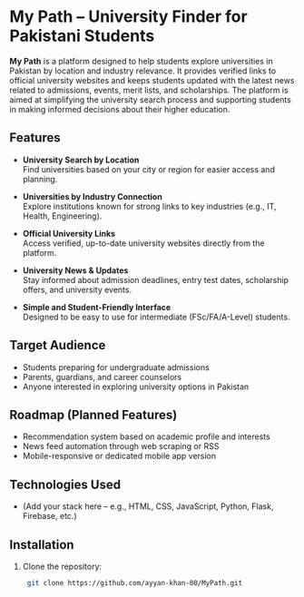 # My Path – University Finder for Pakistani Students

**My Path** is a platform designed to help students explore universities in Pakistan by location and industry relevance. It provides verified links to official university websites and keeps students updated with the latest news related to admissions, events, merit lists, and scholarships. The platform is aimed at simplifying the university search process and supporting students in making informed decisions about their higher education.

## Features

- **University Search by Location**  
  Find universities based on your city or region for easier access and planning.

- **Universities by Industry Connection**  
  Explore institutions known for strong links to key industries (e.g., IT, Health, Engineering).

- **Official University Links**  
  Access verified, up-to-date university websites directly from the platform.

- **University News & Updates**  
  Stay informed about admission deadlines, entry test dates, scholarship offers, and university events.

- **Simple and Student-Friendly Interface**  
  Designed to be easy to use for intermediate (FSc/FA/A-Level) students.

## Target Audience

- Students preparing for undergraduate admissions  
- Parents, guardians, and career counselors  
- Anyone interested in exploring university options in Pakistan

## Roadmap (Planned Features)

- Recommendation system based on academic profile and interests  
- News feed automation through web scraping or RSS  
- Mobile-responsive or dedicated mobile app version

## Technologies Used

- (Add your stack here – e.g., HTML, CSS, JavaScript, Python, Flask, Firebase, etc.)

## Installation

1. Clone the repository:
   ```bash
    git clone https://github.com/ayyan-khan-00/MyPath.git  
